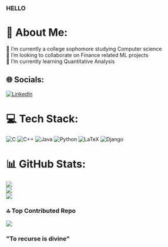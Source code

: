 ### HELLO
# 💫 About Me:
👋 I’m currently a college sophomore studying Computer science<br>👯 I’m looking to collaborate on Finance related ML projects <br>🌱 I’m currently learning Quantitative Analysis<br>


## 🌐 Socials:
[![LinkedIn](https://img.shields.io/badge/LinkedIn-%230077B5.svg?logo=linkedin&logoColor=white)](https://www.linkedin.com/in/sriyansh-k-54651b274?utm_source=share&utm_campaign=share_via&utm_content=profile&utm_medium=android_app) 

# 💻 Tech Stack:
![C](https://img.shields.io/badge/c-%2300599C.svg?style=for-the-badge&logo=c&logoColor=white) ![C++](https://img.shields.io/badge/c++-%2300599C.svg?style=for-the-badge&logo=c%2B%2B&logoColor=white) ![Java](https://img.shields.io/badge/java-%23ED8B00.svg?style=for-the-badge&logo=openjdk&logoColor=white) ![Python](https://img.shields.io/badge/python-3670A0?style=for-the-badge&logo=python&logoColor=ffdd54) ![LaTeX](https://img.shields.io/badge/latex-%23008080.svg?style=for-the-badge&logo=latex&logoColor=white) ![Django](https://img.shields.io/badge/django-darkgreen?style=flat-square&logo=django)

# 📊 GitHub Stats:
![](https://github-readme-stats.vercel.app/api?username=Jesus4227&theme=dark&hide_border=false&include_all_commits=true&count_private=false)<br/>
![](https://github-readme-streak-stats.herokuapp.com/?user=Jesus4227&theme=dark&hide_border=false)<br/>
![](https://github-readme-stats.vercel.app/api/top-langs/?username=Jesus4227&theme=dark&hide_border=false&include_all_commits=true&count_private=false&layout=compact)


### 🔝 Top Contributed Repo
![](https://github-contributor-stats.vercel.app/api?username=Jesus4227&limit=5&theme=dark&combine_all_yearly_contributions=true)



### "To recurse is divine"
